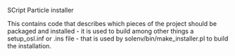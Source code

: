 SCript Particle installer

This contains code that describes which pieces of the project should
be packaged and installed - it is used to build among other things
a setup_osl.inf or .ins file - that is used by solenv/bin/make_installer.pl
to build the installation.
